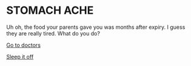 # STOMACH ACHE

Uh oh, the food your parents gave you was months after expiry. I guess they are really tired. What do you do?

[Go to doctors](doctors.md)  

[Sleep it off]()